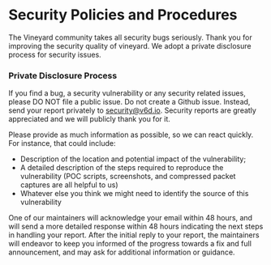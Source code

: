 # Security Policies and Procedures
The Vineyard community takes all security bugs seriously. Thank you for improving the security quality of vineyard. 
We adopt a private disclosure process for security issues.

### Private Disclosure Process
If you find a bug, a security vulnerability or any security related issues,
please DO NOT file a public issue. Do not create a Github issue.
Instead, send your report privately to [security@v6d.io](mailto:security@v6d.io).
Security reports are greatly appreciated and we will publicly thank you for it.

Please provide as much information as possible, so we can react quickly.
For instance, that could include:
- Description of the location and potential impact of the vulnerability;
- A detailed description of the steps required to reproduce the vulnerability (POC scripts, screenshots, and compressed packet captures are all helpful to us)
- Whatever else you think we might need to identify the source of this vulnerability

One of our maintainers will acknowledge your email within 48 hours, and will send a
more detailed response within 48 hours indicating the next steps in handling
your report. After the initial reply to your report, the maintainers will
endeavor to keep you informed of the progress towards a fix and full
announcement, and may ask for additional information or guidance.

